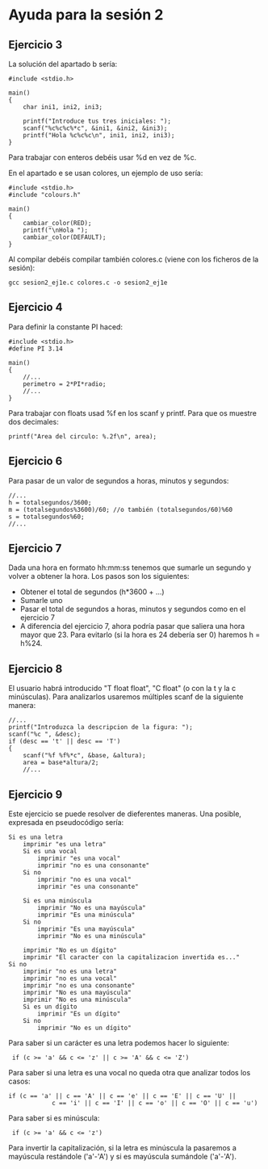# Ayuda para la sesión 2

## Ejercicio 3

La solución del apartado b sería:

	#include <stdio.h>

	main()
	{
		char ini1, ini2, ini3;

		printf("Introduce tus tres iniciales: ");
		scanf("%c%c%c%*c", &ini1, &ini2, &ini3);
		printf("Hola %c%c%c\n", ini1, ini2, ini3);
	}

Para trabajar con enteros debéis usar %d en vez de %c. 

En el apartado e se usan colores, un ejemplo de uso sería:

	#include <stdio.h>
	#include "colours.h"

	main()
	{
		cambiar_color(RED);
		printf("\nHola ");
		cambiar_color(DEFAULT);
	}

Al compilar debéis compilar también colores.c (viene con los ficheros de la sesión):

	gcc sesion2_ej1e.c colores.c -o sesion2_ej1e

## Ejercicio 4

Para definir la constante PI haced:

	#include <stdio.h>
	#define PI 3.14

	main()
	{
		//...
		perimetro = 2*PI*radio;
		//...
	}

Para trabajar con floats usad %f en los scanf y printf. Para que os muestre dos decimales:

	printf("Area del circulo: %.2f\n", area);
<!--
## Ejercicio 4

El ejercicio requiere ir pidiendo que el usuario haga sus cálculos y vaya pulsando enter. Esto se haría así:

		//...
		printf("Voy a adivinar tu edad. Ya lo veras. Pulsa la tecla <enter> cuando estes preparado.\nEsperando.....\n");
		scanf("%*c");
		printf("-PIENSA EN EL NUMERO DEL MES EN QUE NACISTE y pulsa <enter>\n");
		scanf("%*c");
		printf("-MULTIPLICALO POR 4 y pulsa <enter> \n");
		//....

Luego se le pide el valor final:

		printf("Cuanto te ha dado?  ");
		scanf("%d%*c", &valor);
		
Y de ese valor se extraen los dos primeros dígitos (valor/100) y los dos últimos dígitos (valor%100). El enunciado dice que hay que dividor por dos los dos primeros para obtener el mes:

		mes = (valor/100)/2;

Y sumarle dos a los dos últimos para obtener la edad:

		edad = valor%100 +2;

Con eso ya estaría pero te dice tu edad en 2015. Para actualizarlo hay que entender el truco:

	(MESNACIMIENTO*4+5)*50+1753-AÑONACIMIENTO+10 = M*200+2013-AÑONACIMIENTO
	MESNACIMIENTO*200 situa MESNACIMIENTO*2 en los dos dígitos altos del resultado
	2013-AÑONACIMIENTO da la edad en 2013 (quedará en los dos dígitos bajos)

En realidad el cálculo es para 2013 pero le sumamos 2 para que sea para 2015. Para actualizarlo al año actual habría que sumarle (AÑOACTUAL-2013) en vez de dos. Para que el programa funcionara siempre se podría preguntar al usuario el año AÑOACTUAL.
-->
## Ejercicio 6

Para pasar de un valor de segundos a horas, minutos y segundos:

	//...
    h = totalsegundos/3600;
    m = (totalsegundos%3600)/60; //o también (totalsegundos/60)%60
    s = totalsegundos%60;
    //...

## Ejercicio 7

Dada una hora en formato hh:mm:ss tenemos que sumarle un segundo y volver a obtener la hora. Los pasos son los siguientes:

- Obtener el total de segundos (h*3600 + ...)
- Sumarle uno
- Pasar el total de segundos a horas, minutos y segundos como en el ejercicio 7
- A diferencia del ejercicio 7, ahora podría pasar que saliera una hora mayor que 23. Para evitarlo (si la hora es 24 debería ser 0) haremos h = h%24.

## Ejercicio 8

El usuario habrá introducido "T float float", "C float" (o con la t y la c minúsculas). Para analizarlos usaremos múltiples scanf de la siguiente manera:

	//...
    printf("Introduzca la descripcion de la figura: ");
    scanf("%c ", &desc);
    if (desc == 't' || desc == 'T')
    {
        scanf("%f %f%*c", &base, &altura);
        area = base*altura/2;
        //...

## Ejercicio 9

Este ejercicio se puede resolver de dieferentes maneras. Una posible, expresada en pseudocódigo sería:

	Si es una letra
		imprimir "es una letra"
		Si es una vocal
			imprimir "es una vocal"
			imprimir "no es una consonante"
		Si no
			imprimir "no es una vocal"
			imprimir "es una consonante"

		Si es una minúscula
			imprimir "No es una mayúscula"
			imprimir "Es una minúscula"
		Si no
			imprimir "Es una mayúscula"
			imprimir "No es una minúscula"

		imprimir "No es un dígito"
		imprimir "El caracter con la capitalizacion invertida es..."
	Si no
		imprimir "no es una letra"
		imprimir "no es una vocal"
		imprimir "no es una consonante"
		imprimir "No es una mayúscula"
		imprimir "No es una minúscula"
		Si es un dígito
			imprimir "Es un dígito"
		Si no
			imprimir "No es un dígito"

Para saber si un carácter es una letra podemos hacer lo siguiente:

	 if (c >= 'a' && c <= 'z' || c >= 'A' && c <= 'Z')

Para saber si una letra es una vocal no queda otra que analizar todos los casos:

	if (c == 'a' || c == 'A' || c == 'e' || c == 'E' || c == 'U' ||
				c == 'i' || c == 'I' || c == 'o' || c == 'O' || c == 'u')

Para saber si es minúscula:

	 if (c >= 'a' && c <= 'z')

Para invertir la capitalización, si la letra es minúscula la pasaremos a mayúscula restándole ('a'-'A') y si es mayúscula sumándole ('a'-'A').

<!--
## Ejercicio 11

El pseudocódigo para calcular si un año es bisiesto es:
 
	(es múltiplo de 4 y no de 100) o (es múltiplo de 400)

Para saber si a es múltiplo de b en C: a%b==0
-->
